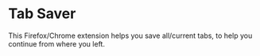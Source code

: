 # Tab Saver

This Firefox/Chrome extension helps you save all/current tabs, to help you continue from where you left.
